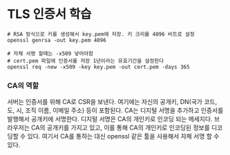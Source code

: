 # TLS 인증서 학습

```shell
# RSA 방식으로 키를 생성해서 key.pem에 저장. 키 크리를 4096 비트로 설정
openssl genrsa -out key.pem 4096
```

```shell
# 자체 서명 할때는 -x509 넣어야함
# cert.pem 파일에 인증서를 저장 1년이라는 유효기간을 설정한다
openssl req -new -x509 -key key.pem -out cert.pem -days 365
```

### CA의 역할

서버는 인증서를 위해 CA로 CSR을 보낸다. 여기에는 자신의 공개키, DN(국가 코드, 도, 시, 조직 이름, 이메일 주소) 등이 포함된다.
CA는 디지털 서명을 추가하고 인증서를 발행해서 공개키에 서명한다. 디지털 서명은 CA의 개인키로 인코딩 되는 메세지다. 브라우저는 CA의 공개키를 가지고 있고,
이를 통해 CA의 개인키로 인코딩된 정보를 디코딩할 수 있다. 여기서 CA를 통하는 대신 openssl 같은 툴을 사용해서 자체 서명 할 수 있다.

